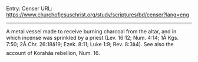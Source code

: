 Entry: Censer
URL: https://www.churchofjesuschrist.org/study/scriptures/bd/censer?lang=eng

---

A metal vessel made to receive burning charcoal from the altar, and in which incense was sprinkled by a priest (Lev. 16:12; Num. 4:14; 1Â Kgs. 7:50; 2Â Chr. 26:18â19; Ezek. 8:11; Luke 1:9; Rev. 8:3â4). See also the account of Korahâs rebellion, Num. 16.
